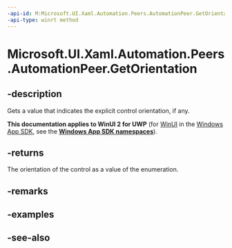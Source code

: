 ```yaml
---
-api-id: M:Microsoft.UI.Xaml.Automation.Peers.AutomationPeer.GetOrientation
-api-type: winrt method
---
```


<!-- Method syntax
public Windows.UI.Xaml.Automation.Peers.AutomationOrientation GetOrientation()
-->

# Microsoft.UI.Xaml.Automation.Peers.AutomationPeer.GetOrientation

## -description
Gets a value that indicates the explicit control orientation, if any.

**This documentation applies to WinUI 2 for UWP** (for [WinUI](/windows/apps/winui/winui3/) in the [Windows App SDK](/windows/apps/windows-app-sdk/), see the **[Windows App SDK namespaces](/windows/windows-app-sdk/api/winrt/)**).

## -returns
The orientation of the control as a value of the enumeration.

## -remarks

## -examples

## -see-also
